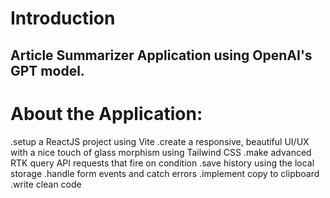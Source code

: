 
# Introduction

## Article Summarizer Application using OpenAI's GPT model.

# About the Application:

.setup a ReactJS project using Vite
.create a responsive, beautiful UI/UX with a nice touch of glass morphism using Tailwind CSS
.make advanced RTK query API requests that fire on condition
.save history using the local storage
.handle form events and catch errors
.implement copy to clipboard
.write clean code
